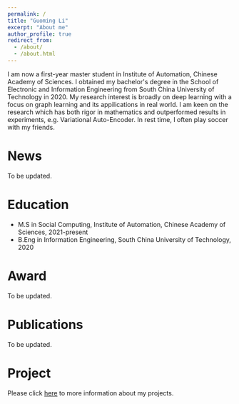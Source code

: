 ```yaml
---
permalink: /
title: "Guoming Li"
excerpt: "About me"
author_profile: true
redirect_from: 
  - /about/
  - /about.html
---
```

I am now a first-year master student in Institute of Automation, Chinese Academy of Sciences. I obtained my bachelor's degree in the School of Electronic and Information Engineering from South China University of Technology in 2020. My research interest is broadly on deep learning with a focus on graph learning and its appilications in real world. I am keen on the research which has both rigor in mathematics and outperformed results in experiments, e.g. Variational Auto-Encoder. In rest time, I often play soccer with my friends.


News
======
To be updated.

Education
======
* M.S in Social Computing, Institute of Automation, Chinese Academy of Sciences, 2021-present
* B.Eng in Information Engineering, South China University of Technology, 2020

Award
=====
To be updated.

Publications
=====
To be updated.

Project
=====
Please click [here](https://vasile-paskardlgm.github.io/project/) to more information about my projects.
